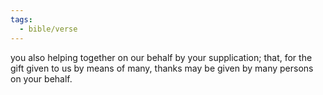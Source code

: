 ```yaml
---
tags:
  - bible/verse
---
```

you also helping together on our behalf by your supplication; that, for the gift given to us by means of many, thanks may be given by many persons on your behalf.